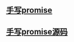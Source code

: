 ## [手写promise](https://juejin.cn/post/7259647015604863013)
## [手写promise源码](https://juejin.cn/post/6850037281206566919)